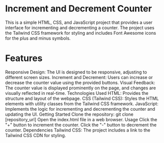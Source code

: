
# Increment and Decrement Counter
This is a simple HTML, CSS, and JavaScript project that provides a user interface for incrementing and decrementing a counter. The project uses the Tailwind CSS framework for styling and includes Font Awesome icons for the plus and minus symbols.

# Features
Responsive Design: The UI is designed to be responsive, adjusting to different screen sizes.
Increment and Decrement: Users can increase or decrease the counter value using the provided buttons.
Visual Feedback: The counter value is displayed prominently on the page, and changes are visually reflected in real-time.
Technologies Used
 HTML: Provides the structure and layout of the webpage.
 CSS (Tailwind CSS): Styles the HTML elements with utility classes from the Tailwind CSS framework.
 JavaScript: Implements the logic for incrementing and decrementing the counter and updating the UI.
Getting Started
Clone the repository: git clone [repository_url]
Open the index.html file in a web browser.
 Usage
Click the "+" button to increment the counter.
Click the "-" button to decrement the counter.
 Dependencies
Tailwind CSS: The project includes a link to the Tailwind CSS CDN for styling.

